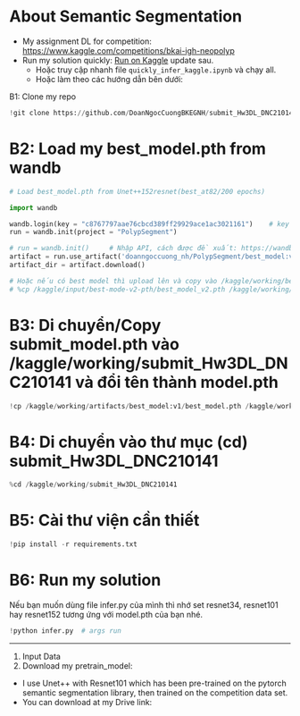 # About Semantic Segmentation 

- My assignment DL for competition: https://www.kaggle.com/competitions/bkai-igh-neopolyp  
- Run my solution quickly: [Run on Kaggle]()   update sau.
    - Hoặc truy cập nhanh file `quickly_infer_kaggle.ipynb` và chạy all. 
    - Hoặc làm theo các hướng dẫn bên dưới: 

B1: Clone my repo
```python
!git clone https://github.com/DoanNgocCuongBKEGNH/submit_Hw3DL_DNC210141 # link to my repo
```

# B2: Load my best_model.pth from wandb

```python
# Load best_model.pth from Unet++152resnet(best_at82/200 epochs)

import wandb

wandb.login(key = "c8767797aae76cbcd389ff29929ace1ac3021161")    # key's DoanNgocCuong
run = wandb.init(project = "PolypSegment")

# run = wandb.init()     # Nhập API, cách được đề xuất: https://wandb.ai/doanngoccuong_nh/PolypSegment/artifacts/model/best_model/v1/usage
artifact = run.use_artifact('doanngoccuong_nh/PolypSegment/best_model:v1', type='model')
artifact_dir = artifact.download()

# Hoặc nếu có best model thì upload lên và copy vào /kaggle/working/best_model.pth  (di chuyển đổi tên)
# %cp /kaggle/input/best-mode-v2-pth/best_model_v2.pth /kaggle/working/best_model.pth
```

# B3: Di chuyển/Copy submit_model.pth vào /kaggle/working/submit_Hw3DL_DNC210141 và đổi tên thành model.pth
```python
!cp /kaggle/working/artifacts/best_model:v1/best_model.pth /kaggle/working/submit_Hw3DL_DNC210141/model.pth
```

# B4: Di chuyển vào thư mục (cd) submit_Hw3DL_DNC210141

```python
%cd /kaggle/working/submit_Hw3DL_DNC210141
```

# B5: Cài thư viện cần thiết

```python
!pip install -r requirements.txt
```

# B6: Run my solution
Nếu bạn muốn dùng file infer.py của mình thì nhớ set resnet34, resnet101 hay resnet152 tương ứng với model.pth của bạn nhé. 

```python
!python infer.py  # args run
```

-------------------------------
1. Input Data 
2. Download my pretrain_model:
- I use Unet++ with Resnet101 which has been pre-trained on the pytorch semantic segmentation library, then trained on the competition data set.
- You can download at my Drive link: 
